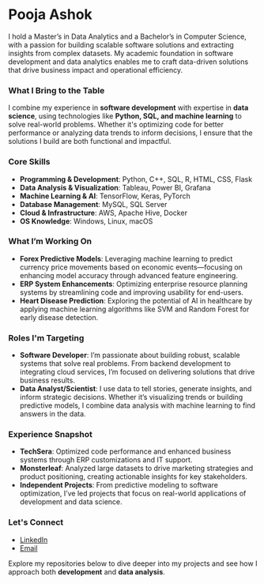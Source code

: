 # Pooja Ashok

I hold a Master’s in Data Analytics and a Bachelor’s in Computer Science, with a passion for building scalable software solutions and extracting insights from complex datasets. My academic foundation in software development and data analytics enables me to craft data-driven solutions that drive business impact and operational efficiency.

### What I Bring to the Table
I combine my experience in **software development** with expertise in **data science**, using technologies like **Python, SQL, and machine learning** to solve real-world problems. Whether it's optimizing code for better performance or analyzing data trends to inform decisions, I ensure that the solutions I build are both functional and impactful.

### Core Skills
- **Programming & Development**: Python, C++, SQL, R, HTML, CSS, Flask
- **Data Analysis & Visualization**: Tableau, Power BI, Grafana
- **Machine Learning & AI**: TensorFlow, Keras, PyTorch
- **Database Management**: MySQL, SQL Server
- **Cloud & Infrastructure**: AWS, Apache Hive, Docker
- **OS Knowledge**: Windows, Linux, macOS

### What I’m Working On
- **Forex Predictive Models**: Leveraging machine learning to predict currency price movements based on economic events—focusing on enhancing model accuracy through advanced feature engineering.
- **ERP System Enhancements**: Optimizing enterprise resource planning systems by streamlining code and improving usability for end-users.
- **Heart Disease Prediction**: Exploring the potential of AI in healthcare by applying machine learning algorithms like SVM and Random Forest for early disease detection.

### Roles I'm Targeting
- **Software Developer**: I’m passionate about building robust, scalable systems that solve real problems. From backend development to integrating cloud services, I’m focused on delivering solutions that drive business results.
- **Data Analyst/Scientist**: I use data to tell stories, generate insights, and inform strategic decisions. Whether it’s visualizing trends or building predictive models, I combine data analysis with machine learning to find answers in the data.

### Experience Snapshot
- **TechSera**: Optimized code performance and enhanced business systems through ERP customizations and IT support.
- **Monsterleaf**: Analyzed large datasets to drive marketing strategies and product positioning, creating actionable insights for key stakeholders.
- **Independent Projects**: From predictive modeling to software optimization, I’ve led projects that focus on real-world applications of development and data science.

### Let's Connect
- [LinkedIn](https://www.linkedin.com/in/pooja-ashok-155a94272/)
- [Email](mailto:pooja02ashok@gmail.com)

Explore my repositories below to dive deeper into my projects and see how I approach both **development** and **data analysis**.

